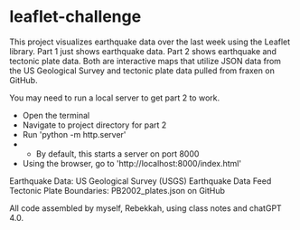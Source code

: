 # leaflet-challenge

This project visualizes earthquake data over the last week using the Leaflet library. Part 1 just shows 
earthquake data. Part 2 shows earthquake and tectonic plate data. Both are interactive 
maps that utilize JSON data from the US Geological Survey and tectonic plate data pulled 
from fraxen on GitHub.

You may need to run a local server to get part 2 to work.
- Open the terminal
- Navigate to project directory for part 2
- Run 'python -m http.server'
- - By default, this starts a server on port 8000
- Using the browser, go to 'http://localhost:8000/index.html'

Earthquake Data: US Geological Survey (USGS) Earthquake Data Feed
Tectonic Plate Boundaries: PB2002_plates.json on GitHub

All code assembled by myself, Rebekkah, using class notes and chatGPT 4.0. 